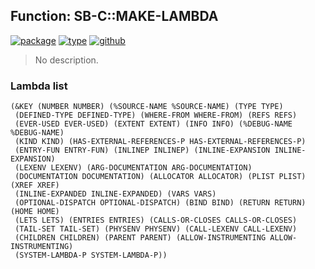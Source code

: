 ## Function: SB-C::MAKE-LAMBDA
[![package](https://img.shields.io/badge/Package-SB--C-5f9ea0.svg?style=social&colorA=999999)](../) [![type](https://img.shields.io/badge/Type-Function-5f9ea0.svg?style=social&colorA=999999)](../#function) [![github](https://img.shields.io/badge/GitHub-View_the_source-5f9ea0.svg?style=social&colorA=999999&logo=github)](https://github.com/sbcl/sbcl/blob/master/src/compiler/node.lisp/) 

> No description.

### Lambda list
```
(&KEY (NUMBER NUMBER) (%SOURCE-NAME %SOURCE-NAME) (TYPE TYPE)
 (DEFINED-TYPE DEFINED-TYPE) (WHERE-FROM WHERE-FROM) (REFS REFS)
 (EVER-USED EVER-USED) (EXTENT EXTENT) (INFO INFO) (%DEBUG-NAME %DEBUG-NAME)
 (KIND KIND) (HAS-EXTERNAL-REFERENCES-P HAS-EXTERNAL-REFERENCES-P)
 (ENTRY-FUN ENTRY-FUN) (INLINEP INLINEP) (INLINE-EXPANSION INLINE-EXPANSION)
 (LEXENV LEXENV) (ARG-DOCUMENTATION ARG-DOCUMENTATION)
 (DOCUMENTATION DOCUMENTATION) (ALLOCATOR ALLOCATOR) (PLIST PLIST) (XREF XREF)
 (INLINE-EXPANDED INLINE-EXPANDED) (VARS VARS)
 (OPTIONAL-DISPATCH OPTIONAL-DISPATCH) (BIND BIND) (RETURN RETURN) (HOME HOME)
 (LETS LETS) (ENTRIES ENTRIES) (CALLS-OR-CLOSES CALLS-OR-CLOSES)
 (TAIL-SET TAIL-SET) (PHYSENV PHYSENV) (CALL-LEXENV CALL-LEXENV)
 (CHILDREN CHILDREN) (PARENT PARENT) (ALLOW-INSTRUMENTING ALLOW-INSTRUMENTING)
 (SYSTEM-LAMBDA-P SYSTEM-LAMBDA-P))
```
